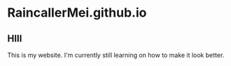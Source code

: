 # RaincallerMei.github.io
## HIII

This is my website. I'm currently still learning on how to make it look better.
